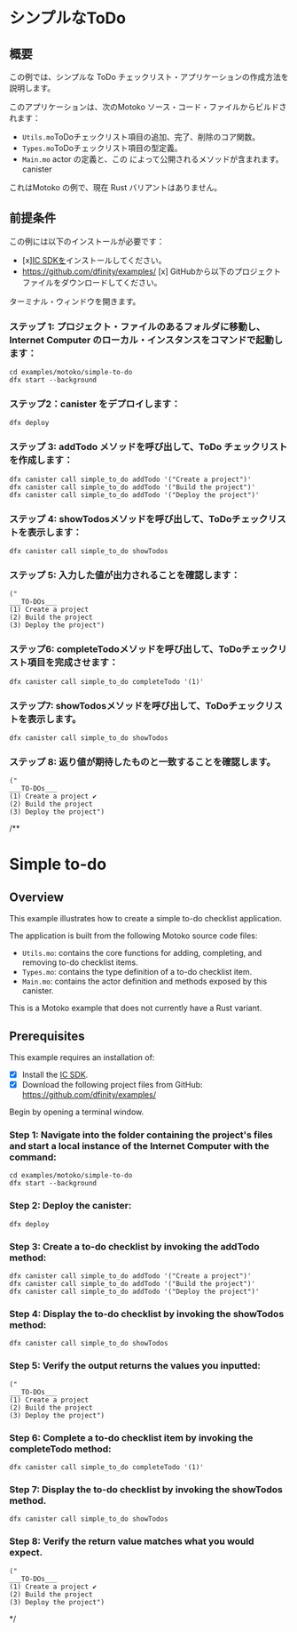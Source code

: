 # シンプルなToDo

## 概要

この例では、シンプルな ToDo チェックリスト・アプリケーションの作成方法を説明します。

このアプリケーションは、次のMotoko ソース・コード・ファイルからビルドされます：

- `Utils.mo`ToDoチェックリスト項目の追加、完了、削除のコア関数。
- `Types.mo`ToDoチェックリスト項目の型定義。
- `Main.mo` actor の定義と、この によって公開されるメソッドが含まれます。canister

これはMotoko の例で、現在 Rust バリアントはありません。

## 前提条件

この例には以下のインストールが必要です：

- \[x\][IC SDKを](../developer-docs/setup/install/index.mdx)インストールしてください。
- https://github.com/dfinity/examples/ \[x\] GitHubから以下のプロジェクトファイルをダウンロードしてください。

ターミナル・ウィンドウを開きます。

### ステップ 1: プロジェクト・ファイルのあるフォルダに移動し、Internet Computer のローカル・インスタンスをコマンドで起動します：

    cd examples/motoko/simple-to-do
    dfx start --background

### ステップ2：canister をデプロイします：

    dfx deploy

### ステップ 3: addTodo メソッドを呼び出して、ToDo チェックリストを作成します：

    dfx canister call simple_to_do addTodo '("Create a project")'
    dfx canister call simple_to_do addTodo '("Build the project")'
    dfx canister call simple_to_do addTodo '("Deploy the project")'

### ステップ 4: showTodosメソッドを呼び出して、ToDoチェックリストを表示します：

    dfx canister call simple_to_do showTodos

### ステップ 5: 入力した値が出力されることを確認します：

    ("
    ___TO-DOs___
    (1) Create a project
    (2) Build the project
    (3) Deploy the project")

### ステップ6: completeTodoメソッドを呼び出して、ToDoチェックリスト項目を完成させます：

    dfx canister call simple_to_do completeTodo '(1)'

### ステップ7: showTodosメソッドを呼び出して、ToDoチェックリストを表示します。

    dfx canister call simple_to_do showTodos

### ステップ 8: 返り値が期待したものと一致することを確認します。

    ("
    ___TO-DOs___
    (1) Create a project ✔
    (2) Build the project
    (3) Deploy the project")

/**
# Simple to-do

## Overview
This example illustrates how to create a simple to-do checklist application. 

The application is built from the following Motoko source code files:

- `Utils.mo`: contains the core functions for adding, completing, and removing to-do checklist items.
- `Types.mo`: contains the type definition of a to-do checklist item.
- `Main.mo`: contains the actor definition and methods exposed by this canister.

This is a Motoko example that does not currently have a Rust variant. 

## Prerequisites
This example requires an installation of:

- [x] Install the [IC SDK](../developer-docs/setup/install/index.mdx).
- [x] Download the following project files from GitHub: https://github.com/dfinity/examples/

Begin by opening a terminal window.

### Step 1: Navigate into the folder containing the project's files and start a local instance of the Internet Computer with the command:

```
cd examples/motoko/simple-to-do
dfx start --background
```

### Step 2: Deploy the canister:

```
dfx deploy
```

### Step 3: Create a to-do checklist by invoking the addTodo method:

```
dfx canister call simple_to_do addTodo '("Create a project")'
dfx canister call simple_to_do addTodo '("Build the project")'
dfx canister call simple_to_do addTodo '("Deploy the project")'
```

### Step 4: Display the to-do checklist by invoking the showTodos method:

```
dfx canister call simple_to_do showTodos
```

### Step 5: Verify the output returns the values you inputted:

```
("
___TO-DOs___
(1) Create a project
(2) Build the project
(3) Deploy the project")
```

### Step 6: Complete a to-do checklist item by invoking the completeTodo method:

```
dfx canister call simple_to_do completeTodo '(1)'
```

### Step 7: Display the to-do checklist by invoking the showTodos method.

```
dfx canister call simple_to_do showTodos
```

### Step 8: Verify the return value matches what you would expect.

```
("
___TO-DOs___
(1) Create a project ✔
(2) Build the project
(3) Deploy the project")
```
*/